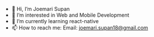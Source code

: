 - 👋 Hi, I’m Joemari Supan
- 👀 I’m interested in Web and Mobile Development
- 🌱 I’m currently learning react-native
- 📫 How to reach me:
  Email: joemari.supan18@gmail.com

<!---
siLvercross02/siLvercross02 is a ✨ special ✨ repository because its `README.md` (this file) appears on your GitHub profile.
You can click the Preview link to take a look at your changes.
--->
